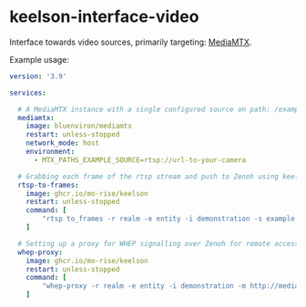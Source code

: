 # keelson-interface-video

Interface towards video sources, primarily targeting: [MediaMTX](https://github.com/bluenviron/mediamtx).

Example usage:
```yaml
version: '3.9'

services:

  # A MediaMTX instance with a single configured source on path: /example
  mediamtx:
    image: bluenviron/mediamtx
    restart: unless-stopped
    network_mode: host
    environment:
      - MTX_PATHS_EXAMPLE_SOURCE=rtsp://url-to-your-camera

  # Grabbing each frame of the rtsp stream and push to Zenoh using keelson-brefv
  rtsp-to-frames:
    image: ghcr.io/mo-rise/keelson
    restart: unless-stopped
    command: [
        "rtsp to_frames -r realm -e entity -i demonstration -s example -u http://mediamtx:8554/example"
    ]

  # Setting up a proxy for WHEP signalling over Zenoh for remote access to live streams.
  whep-proxy:
    image: ghcr.io/mo-rise/keelson
    restart: unless-stopped
    command: [
        "whep-proxy -r realm -e entity -i demonstration -m http://mediamtx:8554"
    ]

```